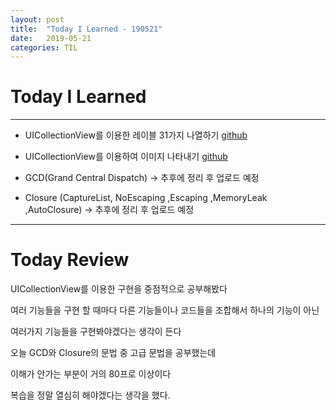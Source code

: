 ```yaml
---
layout: post
title:  "Today I Learned - 190521"
date:   2019-05-21
categories: TIL
---
```


# Today I Learned

---

- UICollectionView를 이용한 레이블 31가지 나열하기 [github](https://github.com/VincentGeranium/Swift-Study/tree/master/2019-05-21-UICollectionView-Study)

- UICollectionView를 이용하여 이미지 나타내기 [github](https://github.com/VincentGeranium/Swift-Study/tree/master/2019-05-21-UICollectionView-Image-Study)

- GCD(Grand Central Dispatch) -> 추후에 정리 후 업로드 예정

- Closure (CaptureList, NoEscaping ,Escaping ,MemoryLeak ,AutoClosure) -> 추후에 정리 후 업로드 예정

---

# Today Review


UICollectionView를 이용한 구현을 중점적으로 공부해봤다

여러 기능들을 구현 할 때마다 다른 기능들이나 코드들을 조합해서 하나의 기능이 아닌

여러가지 기능들을 구현봐야겠다는 생각이 든다

오늘 GCD와 Closure의 문법 중 고급 문법을 공부했는데

이해가 안가는 부분이 거의 80프로 이상이다

복습을 정말 열심히 해야겠다는 생각을 했다.
